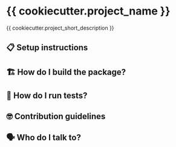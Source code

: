 # {{ cookiecutter.project_name }}

{{ cookiecutter.project_short_description }}


## 📋 Setup instructions

## 🏗️ How do I build the package?

## 🧪 How do I run tests?

## 🤓 Contribution guidelines

## 🗣️ Who do I talk to?
